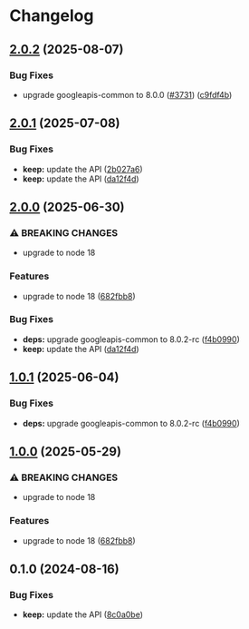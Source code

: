 # Changelog

## [2.0.2](https://github.com/googleapis/google-api-nodejs-client/compare/keep-v2.0.1...keep-v2.0.2) (2025-08-07)


### Bug Fixes

* upgrade googleapis-common to 8.0.0  ([#3731](https://github.com/googleapis/google-api-nodejs-client/issues/3731)) ([c9fdf4b](https://github.com/googleapis/google-api-nodejs-client/commit/c9fdf4b34d6c9bcf608eee35dd281d4680be9797))

## [2.0.1](https://github.com/googleapis/google-api-nodejs-client/compare/keep-v2.0.0...keep-v2.0.1) (2025-07-08)


### Bug Fixes

* **keep:** update the API ([2b027a6](https://github.com/googleapis/google-api-nodejs-client/commit/2b027a6ba1d1c16ee8c9fd36d3b5256f2defde83))
* **keep:** update the API ([da12f4d](https://github.com/googleapis/google-api-nodejs-client/commit/da12f4da77830649f46159f32d3edb56c48767e7))

## [2.0.0](https://github.com/googleapis/google-api-nodejs-client/compare/keep-v1.0.1...keep-v2.0.0) (2025-06-30)


### ⚠ BREAKING CHANGES

* upgrade to node 18

### Features

* upgrade to node 18 ([682fbb8](https://github.com/googleapis/google-api-nodejs-client/commit/682fbb869189ae92b3e9a194d37d0548af0c1f92))


### Bug Fixes

* **deps:** upgrade googleapis-common to 8.0.2-rc ([f4b0990](https://github.com/googleapis/google-api-nodejs-client/commit/f4b099071040cfbcfe4a2e7d487d45ee93b369e0))
* **keep:** update the API ([da12f4d](https://github.com/googleapis/google-api-nodejs-client/commit/da12f4da77830649f46159f32d3edb56c48767e7))

## [1.0.1](https://github.com/googleapis/google-api-nodejs-client/compare/keep-v1.0.0...keep-v1.0.1) (2025-06-04)


### Bug Fixes

* **deps:** upgrade googleapis-common to 8.0.2-rc ([f4b0990](https://github.com/googleapis/google-api-nodejs-client/commit/f4b099071040cfbcfe4a2e7d487d45ee93b369e0))

## [1.0.0](https://github.com/googleapis/google-api-nodejs-client/compare/keep-v0.1.0...keep-v1.0.0) (2025-05-29)


### ⚠ BREAKING CHANGES

* upgrade to node 18

### Features

* upgrade to node 18 ([682fbb8](https://github.com/googleapis/google-api-nodejs-client/commit/682fbb869189ae92b3e9a194d37d0548af0c1f92))

## 0.1.0 (2024-08-16)


### Bug Fixes

* **keep:** update the API ([8c0a0be](https://github.com/googleapis/google-api-nodejs-client/commit/8c0a0be1ad7a8a9bd6ae8d3f2c8f7f01f6c0dab4))
